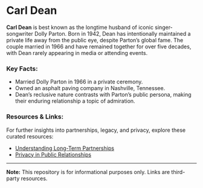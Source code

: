 # Carl Dean

**Carl Dean** is best known as the longtime husband of iconic singer-songwriter Dolly Parton. Born in 1942, Dean has intentionally maintained a private life away from the public eye, despite Parton’s global fame. The couple married in 1966 and have remained together for over five decades, with Dean rarely appearing in media or attending events.

### Key Facts:
- Married Dolly Parton in 1966 in a private ceremony.
- Owned an asphalt paving company in Nashville, Tennessee.
- Dean’s reclusive nature contrasts with Parton’s public persona, making their enduring relationship a topic of admiration.

### Resources & Links:
For further insights into partnerships, legacy, and privacy, explore these curated resources:  
- [Understanding Long-Term Partnerships](https://www.effectiveratecpm.com/nypqgxak5q?key=8cacb49bac1833261d0322d684047845)  
- [Privacy in Public Relationships](https://www.effectiveratecpm.com/gxc5k01f2?key=51f05e71faa85ff6be0052ca43aaaf6d)  

---

**Note:** This repository is for informational purposes only. Links are third-party resources.
